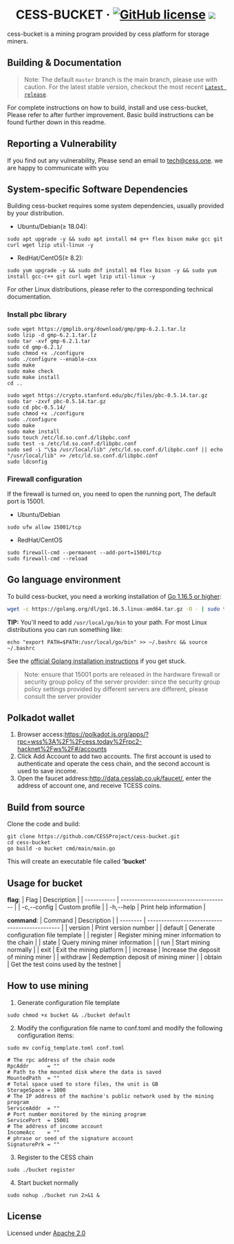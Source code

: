 # <h1 align="center">CESS-BUCKET &middot; [![GitHub license](https://img.shields.io/badge/license-Apache2-blue)](#LICENSE) <a href=""><img src="https://img.shields.io/badge/golang-%3E%3D1.16-blue.svg" /></a></h1>

cess-bucket is a mining program provided by cess platform for storage miners.

## Building & Documentation

> Note: The default `master` branch is the main branch, please use with caution. For the latest stable version, checkout the most recent [`Latest release`](https://github.com/CESSProject/cess-bucket/releases).

For complete instructions on how to build, install and use cess-bucket, Please refer to after further improvement. Basic build instructions can be found further down in this readme.

## Reporting a Vulnerability

If you find out any vulnerability, Please send an email to tech@cess.one.
we are happy to communicate with you

## System-specific Software Dependencies

Building cess-bucket requires some system dependencies, usually provided by your distribution.

- Ubuntu/Debian(≥ 18.04):
```
sudo apt upgrade -y && sudo apt install m4 g++ flex bison make gcc git curl wget lzip util-linux -y
```

- RedHat/CentOS(≥ 8.2):
```
sudo yum upgrade -y && sudo dnf install m4 flex bison -y && sudo yum install gcc-c++ git curl wget lzip util-linux -y
```

For other Linux distributions, please refer to the corresponding technical documentation.

### Install pbc library
```
sudo wget https://gmplib.org/download/gmp/gmp-6.2.1.tar.lz
sudo lzip -d gmp-6.2.1.tar.lz
sudo tar -xvf gmp-6.2.1.tar
sudo cd gmp-6.2.1/
sudo chmod +x ./configure
sudo ./configure --enable-cxx
sudo make
sudo make check
sudo make install
cd ..

sudo wget https://crypto.stanford.edu/pbc/files/pbc-0.5.14.tar.gz
sudo tar -zxvf pbc-0.5.14.tar.gz
sudo cd pbc-0.5.14/
sudo chmod +x ./configure
sudo ./configure
sudo make
sudo make install
sudo touch /etc/ld.so.conf.d/libpbc.conf
sudo test -s /etc/ld.so.conf.d/libpbc.conf
sudo sed -i "\$a /usr/local/lib" /etc/ld.so.conf.d/libpbc.conf || echo "/usr/local/lib" >> /etc/ld.so.conf.d/libpbc.conf
sudo ldconfig
```

### Firewall configuration

If the firewall is turned on, you need to open the running port, The default port is 15001.

- Ubuntu/Debian
```
sudo ufw allow 15001/tcp
```
- RedHat/CentOS
```
sudo firewall-cmd --permanent --add-port=15001/tcp
sudo firewall-cmd --reload
```

## Go language environment

To build cess-bucket, you need a working installation of [Go 1.16.5 or higher](https://golang.org/dl/):

```bash
wget -c https://golang.org/dl/go1.16.5.linux-amd64.tar.gz -O - | sudo tar -xz -C /usr/local
```

**TIP:**
You'll need to add `/usr/local/go/bin` to your path. For most Linux distributions you can run something like:

```shell
echo "export PATH=$PATH:/usr/local/go/bin" >> ~/.bashrc && source ~/.bashrc
```

See the [official Golang installation instructions](https://golang.org/doc/install) if you get stuck.

> Note: ensure that 15001 ports are released in the hardware firewall or security group policy of the server provider: since the security group policy settings provided by different servers are different, please consult the server provider
> 

## Polkadot wallet

1. Browser access:https://polkadot.js.org/apps/?rpc=wss%3A%2F%2Fcess.today%2Frpc2-hacknet%2Fws%2F#/accounts
2. Click Add Account to add two accounts. The first account is used to authenticate and operate the cess chain, and the second account is used to save income.
3. Open the faucet address:http://data.cesslab.co.uk/faucet/, enter the address of account one, and receive TCESS coins.

## Build from source

Clone the code and build:
```
git clone https://github.com/CESSProject/cess-bucket.git
cd cess-bucket
go build -o bucket cmd/main/main.go
```

This will create an executable file called **'bucket'**

## Usage for bucket

**flag**:
| Flag        | Description                             |
| ----------- | --------------------------------------- |
| -c,--config | Custom profile |
| -h,--help   | Print help information                  |

**command**:
| Command  | Description                                    |
| -------- | ---------------------------------------------- |
| version  | Print version number                           |
| default  | Generate configuration file template           |
| register | Register mining miner information to the chain |
| state    | Query mining miner information                 |
| run      | Start mining normally                          |
| exit     | Exit the mining platform                       |
| increase | Increase the deposit of mining miner           |
| withdraw | Redemption deposit of mining miner             |
| obtain   | Get the test coins used by the testnet         |

## How to use mining
1. Generate configuration file template
```
sudo chmod +x bucket && ./bucket default
```

2. Modify the configuration file name to conf.toml and modify the following configuration items:
```
sudo mv config_template.toml conf.toml 
```

```
# The rpc address of the chain node
RpcAddr      = ""
# Path to the mounted disk where the data is saved
MountedPath  = ""
# Total space used to store files, the unit is GB
StorageSpace = 1000
# The IP address of the machine's public network used by the mining program
ServiceAddr  = ""
# Port number monitored by the mining program
ServicePort  = 15001
# The address of income account
IncomeAcc    = ""
# phrase or seed of the signature account
SignaturePrk = ""
```

3. Register to the CESS chain
```
sudo ./bucket register
```

4. Start bucket normally
```
sudo nohup ./bucket run 2>&1 &
```

## License
Licensed under [Apache 2.0](https://github.com/CESSProject/cess-bucket/blob/main/LICENSE)
